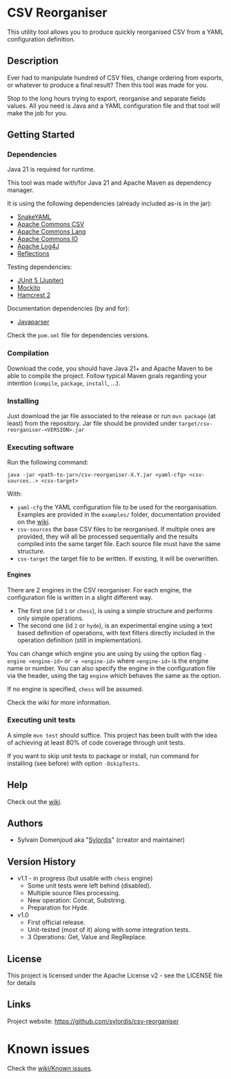# CSV Reorganiser

This utility tool allows you to produce quickly reorganised CSV from a YAML configuration definition.

## Description

Ever had to manipulate hundred of CSV files, change ordering from exports, or whatever to produce a final result? Then this tool was made for you.

Stop to the long hours trying to export, reorganise and separate fields values. All you need is Java and a YAML configuration file and that tool will make the job for you.

## Getting Started

### Dependencies

Java 21 is required for runtime.

This tool was made with/for Java 21 and Apache Maven as dependency manager.

It is using the following dependencies (already included as-is in the jar):
* [SnakeYAML](https://bitbucket.org/asomov/snakeyaml)
* [Apache Commons CSV](https://commons.apache.org/proper/commons-csv/)
* [Apache Commons Lang](https://commons.apache.org/proper/commons-lang/)
* [Apache Commons IO](https://commons.apache.org/proper/commons-io/)
* [Apache Log4J](https://logging.apache.org/log4j/2.x/)
* [Reflections](https://github.com/ronmamo/reflections)

Testing dependencies:
* [JUnit 5 (Jupiter)](https://junit.org/junit5/)
* [Mockito](https://site.mockito.org/)
* [Hamcrest 2](http://hamcrest.org/JavaHamcrest)

Documentation dependencies (by and for):
* [Javaparser](https://javaparser.org/)

Check the `pom.xml` file for dependencies versions.

### Compilation

Download the code, you should have Java 21+ and Apache Maven to be able to compile the project.
Follow typical Maven goals regarding your intention (`compile`, `package`, `install`, ...).

### Installing

Just download the jar file associated to the release or run `mvn package` (at least) from the repository.
Jar file should be provided under `target/csv-reorganiser-<VERSION>.jar`

### Executing software

Run the following command:

```
java -jar <path-to-jar>/csv-reorganiser-X.Y.jar <yaml-cfg> <csv-sources..> <csv-target>
```

With:
* `yaml-cfg` the YAML configuration file to be used for the reorganisation. Examples are provided in the `examples/` folder, documentation provided on the [wiki](https://github.com/Sylordis/csv-reorganiser/wiki).
* `csv-sources` the base CSV files to be reorganised. If multiple ones are provided, they will all be processed sequentially and the results compiled into the same target file. Each source file must have the same structure.
* `csv-target` the target file to be written. If existing, it will be overwritten.

#### Engines

There are 2 engines in the CSV reorganiser. For each engine, the configuration file is written in a slight different way.
* The first one (id `1` or `chess`), is using a simple structure and performs only simple operations.
* The second one (id `2` or `hyde`), is an experimental engine using a text based definition of operations, with text filters directly included in the operation definition (still in implementation).

You can change which engine you are using by using the option flag `-engine <engine-id>` or `-e <engine-id>` where `<engine-id>` is the engine name or number.
You can also specify the engine in the configuration file via the header, using the tag `engine` which behaves the same as the option.

If no engine is specified, `chess` will be assumed.

Check the wiki for more information.

### Executing unit tests

A simple `mvn test` should suffice. This project has been built with the idea of achieving at least 80% of code coverage through unit tests.

If you want to skip unit tests to package or install, run command for installing (see before) with option `-DskipTests`.

## Help

Check out the [wiki](https://github.com/Sylordis/csv-reorganiser/wiki).

## Authors

* Sylvain Domenjoud aka "[Sylordis](https://github.com/Sylordis)" (creator and maintainer)

## Version History

* v1.1 - in progress (but usable with `chess` engine)
  * Some unit tests were left behind (disabled).
  * Multiple source files processing.
  * New operation: Concat, Substring.
  * Preparation for Hyde.
* v1.0
  * First official release.
  * Unit-tested (most of it) along with some integration tests.
  * 3 Operations: Get, Value and RegReplace.

## License

This project is licensed under the Apache License v2 - see the LICENSE file for details

## Links

Project website: <https://github.com/sylordis/csv-reorganiser>

# Known issues
Check the [wiki/Known issues](https://github.com/sylordis/csv-reorganiser/wiki/Known-issues).
